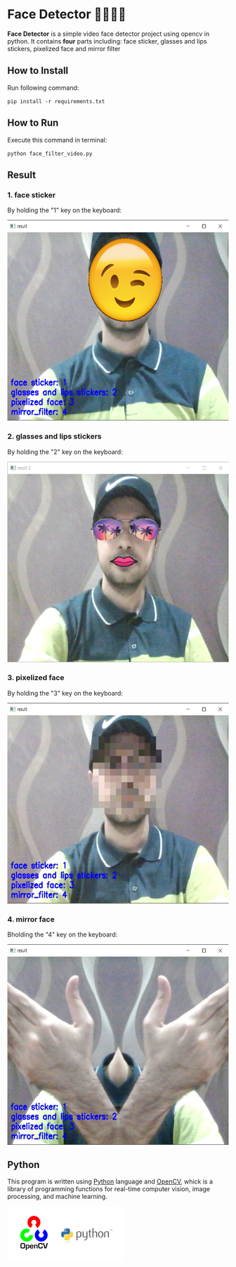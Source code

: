 
# Face Detector 👨‍👩‍👧‍👦
**Face Detector** is a simple video face detector project using opencv in python. It contains **four** parts including: face sticker, glasses and lips stickers, pixelized face and mirror filter

## How to Install
Run following command:
```
pip install -r requirements.txt
```

## How to Run
Execute this command in terminal:
```
python face_filter_video.py
```

## Result
### 1. face sticker
By holding the "1" key on the keyboard:

<img src="output\capture1.png" width="571.4" height="457">

### 2. glasses and lips stickers
By holding the "2" key on the keyboard:

<img src="output\capture2-1.png" width="571.4" height="457">

### 3. pixelized face
By holding the "3" key on the keyboard:

<img src="output\capture33.jpg" width="571.4" height="457">

### 4. mirror face
Bholding the "4" key on the keyboard:

<img src="output\capture44.jpg" width="571.4" height="457">

## Python
This program is written using [Python](https://www.python.org/) language and [OpenCV](https://opencv.org/), whick is a library of programming functions for real-time computer vision, image processing, and machine learning.

<img src="input\opencv.webp" width="262.5" height="124.75">